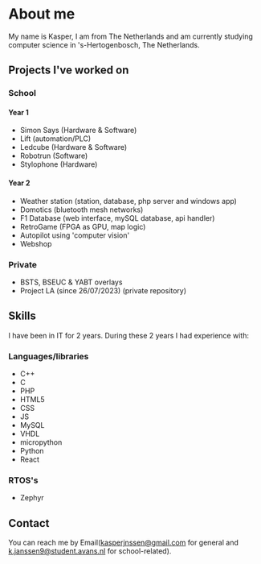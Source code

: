 # **About me**
My name is Kasper, I am from The Netherlands and am currently studying computer science in 's-Hertogenbosch, The Netherlands.

## Projects I've worked on
### School
#### Year 1
- Simon Says (Hardware & Software)
- Lift (automation/PLC)
- Ledcube (Hardware & Software)
- Robotrun (Software)
- Stylophone (Hardware)
#### Year 2
- Weather station (station, database, php server and windows app)
- Domotics (bluetooth mesh networks)
- F1 Database (web interface, mySQL database, api handler)
- RetroGame (FPGA as GPU, map logic)
- Autopilot using 'computer vision'
- Webshop

### Private
- BSTS, BSEUC & YABT overlays
- Project LA (since 26/07/2023) (private repository)
 
<!-- ### Still a WIP -->
## **Skills**
I have been in IT for 2 years. During these 2 years I had experience with:
### Languages/libraries
- C++
- C
- PHP
- HTML5
- CSS
- JS
- MySQL
- VHDL
- micropython
- Python
- React
  
### RTOS's
- Zephyr
  
## Contact
You can reach me by Email(kasperjnssen@gmail.com for general and k.janssen9@student.avans.nl for school-related).

<!--## Stats
[![Anurag's GitHub stats](https://github-readme-stats.vercel.app/api?username=kasper201&show_icons=true&theme=transparent)](https://github.com/anuraghazra/github-readme-stats)

These are based of my public repositories :)-->
<!--
**kasper201/kasper201** is a ✨ _special_ ✨ repository because its `README.md` (this file) appears on your GitHub profile.

-->
